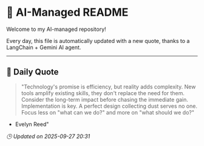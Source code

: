 # 🧠 AI-Managed README

Welcome to my AI-managed repository!

Every day, this file is automatically updated with a new quote, thanks to a LangChain + Gemini AI agent.

---

## 📅 Daily Quote

> "Technology's promise is efficiency, but reality adds complexity.
New tools amplify existing skills, they don't replace the need for them.
Consider the long-term impact before chasing the immediate gain.
Implementation is key. A perfect design collecting dust serves no one.
Focus less on "what can we do?" and more on "what should we do?"

- Evelyn Reed"

*🕒 Updated on 2025-09-27 20:31*